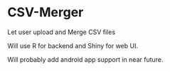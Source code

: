 # CSV-Merger
Let user upload and Merge CSV files 

Will use R for backend and Shiny for web UI.

Will probably add android app support in near future.

